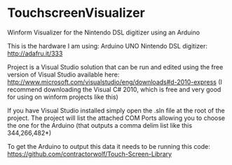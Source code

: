 TouchscreenVisualizer
=====================

Winform Visualizer for the Nintendo DSL digitizer using an Arduino 


This is the hardware I am using:
Arduino UNO
Nintendo DSL digitizer: http://adafru.it/333



Project is a Visual Studio solution that can be run and edited using the free version of Visual Studio available here:
http://www.microsoft.com/visualstudio/eng/downloads#d-2010-express
(I recommend downloading the Visual C# 2010, which is free and very good for using on winform projects like this)

If you have Visual Studio installed simply open the .sln file at the root of the project. The project will list the attached COM Ports allowing you to choose the one for the Arduino (that outputs a comma delim list like this 344,266,482*)


To get the Arduino to output this data it needs to be running this code:
https://github.com/contractorwolf/Touch-Screen-Library

